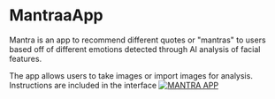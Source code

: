 # MantraaApp
Mantra is an app to recommend different quotes or "mantras" to users based off of different emotions detected through AI analysis of facial features.

The app allows users to take images or import images for analysis. Instructions are included in the interface
[![MANTRA APP](https://imgur.com/a/dOHGp1w)](https://www.youtube.com/watch?v=kOLhmTb6FY0&ab_channel=shahryardurrani "Mantra")
